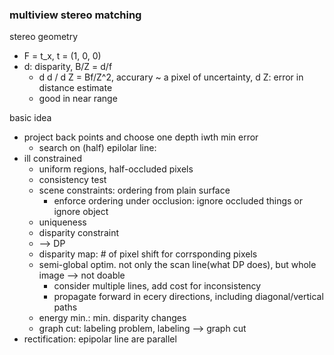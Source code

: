 ### multiview stereo matching

stereo geometry
- F = t_x, t = (1, 0, 0)
- d: disparity, B/Z = d/f
  - d d / d Z = Bf/Z^2, accurary ~ a pixel of uncertainty, d Z: error in distance estimate
  - good in near range

basic idea
- project back points and choose one depth iwth min error
  - search on (half) epilolar line:
- ill constrained
  - uniform regions, half-occluded pixels
  - consistency test
  - scene constraints: ordering from plain surface
    - enforce ordering under occlusion: ignore occluded things or ignore object
  - uniqueness
  - disparity constraint
  - --> DP
  - disparity map: # of pixel shift for corrsponding pixels
  - semi-global optim. not only the scan line(what DP does), but whole image --> not doable
    - consider multiple lines, add cost for inconsistency
    - propagate forward in ecery directions, including diagonal/vertical paths
  - energy min.: min. disparity changes
  - graph cut: labeling problem, labeling --> graph cut
- rectification: epipolar line are parallel